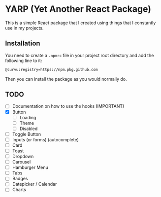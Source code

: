 # YARP (Yet Another React Package)
This is a simple React package that I created using things that I constantly use in my projects.

## Installation
You need to create a `.npmrc` file in your project root directory and add the following line to it:
```bash
@curvu:registry=https://npm.pkg.github.com
```

Then you can install the package as you would normally do.

## TODO
- [ ] Documentation on how to use the hooks (IMPORTANT)
- [x] Button
  - [ ] Loading
  - [ ] Theme
  - [ ] Disabled
- [ ] Toggle Button
- [ ] Inputs (or forms) (autocomplete)
- [ ] Card
- [ ] Toast
- [ ] Dropdown
- [ ] Carousel
- [ ] Hamburger Menu
- [ ] Tabs
- [ ] Badges
- [ ] Datepicker / Calendar
- [ ] Charts